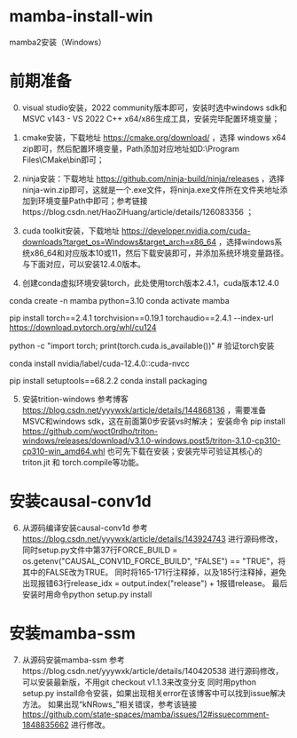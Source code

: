 # mamba-install-win
mamba2安装（Windows）
# 前期准备
0. visual studio安装，2022 community版本即可，安装时选中windows sdk和MSVC v143 - VS 2022 C++ x64/x86生成工具，安装完毕配置环境变量；

1. cmake安装，下载地址 https://cmake.org/download/ ，选择 windows x64 zip即可，然后配置环境变量，Path添加对应地址如D:\Program Files\CMake\bin即可；

2. ninja安装：下载地址 https://github.com/ninja-build/ninja/releases ，选择ninja-win.zip即可，这就是一个.exe文件，将ninja.exe文件所在文件夹地址添加到环境变量Path中即可；参考链接https://blog.csdn.net/HaoZiHuang/article/details/126083356 ；

3. cuda toolkit安装，下载地址 https://developer.nvidia.com/cuda-downloads?target_os=Windows&target_arch=x86_64 ，选择windows系统x86_64和对应版本10或11，然后下载安装即可，并添加系统环境变量路径。与下面对应，可以安装12.4.0版本。

4. 创建conda虚拟环境安装torch，此处使用torch版本2.4.1，cuda版本12.4.0

conda create -n mamba python=3.10
conda activate mamba

pip install torch==2.4.1 torchvision==0.19.1 torchaudio==2.4.1 --index-url https://download.pytorch.org/whl/cu124

python -c "import torch; print(torch.cuda.is_available())" # 验证torch安装

conda install nvidia/label/cuda-12.4.0::cuda-nvcc

pip install setuptools==68.2.2
conda install packaging

5. 安装trition-windows
参考博客 https://blog.csdn.net/yyywxk/article/details/144868136 ，需要准备MSVC和windows sdk，这在前面第0步安装vs时解决；
安装命令 pip install https://github.com/woct0rdho/triton-windows/releases/download/v3.1.0-windows.post5/triton-3.1.0-cp310-cp310-win_amd64.whl
也可先下载在安装；安装完毕可验证其核心的triton.jit 和 torch.compile等功能。

# 安装causal-conv1d
6. 从源码编译安装causal-conv1d
参考 https://blog.csdn.net/yyywxk/article/details/143924743 进行源码修改，
同时setup.py文件中第37行FORCE_BUILD = os.getenv("CAUSAL_CONV1D_FORCE_BUILD", "FALSE") == "TRUE"，将其中的FALSE改为TRUE。
同时将165-171行注释掉，以及185行注释掉，避免出现报错63行release_idx = output.index("release") + 1报错release。
最后安装时用命令python setup.py install

# 安装mamba-ssm
7. 从源码安装mamba-ssm
参考https://blog.csdn.net/yyywxk/article/details/140420538 进行源码修改，可以安装最新版，不用git checkout v1.1.3来改变分支
同时用python setup.py install命令安装，如果出现相关error在该博客中可以找到issue解决方法。
如果出现“kNRows_”相关错误，参考该链接 https://github.com/state-spaces/mamba/issues/12#issuecomment-1848835662 进行修改。
